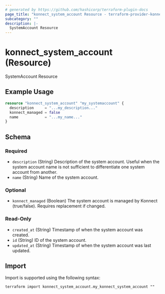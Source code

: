 ```yaml
---
# generated by https://github.com/hashicorp/terraform-plugin-docs
page_title: "konnect_system_account Resource - terraform-provider-konnect"
subcategory: ""
description: |-
  SystemAccount Resource
---
```


# konnect_system_account (Resource)

SystemAccount Resource

## Example Usage

```terraform
resource "konnect_system_account" "my_systemaccount" {
  description     = "...my_description..."
  konnect_managed = false
  name            = "...my_name..."
}
```

<!-- schema generated by tfplugindocs -->
## Schema

### Required

- `description` (String) Description of the system account. Useful when the system account name is not sufficient to differentiate one system account from another.
- `name` (String) Name of the system account.

### Optional

- `konnect_managed` (Boolean) The system account is managed by Konnect (true/false). Requires replacement if changed.

### Read-Only

- `created_at` (String) Timestamp of when the system account was created.
- `id` (String) ID of the system account.
- `updated_at` (String) Timestamp of when the system account was last updated.

## Import

Import is supported using the following syntax:

```shell
terraform import konnect_system_account.my_konnect_system_account ""
```
